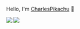 Hello, I'm [CharlesPikachu](https://charlespikachu.github.io/) 👋


<a href="https://github.com/CharlesPikachu">
<img align="left" src="https://github-readme-stats.vercel.app/api?username=CharlesPikachu&count_private=true&show_icons=true" />
</a>
<a href="https://github.com/CharlesPikachu">
<img align="left" src="https://github-readme-stats.vercel.app/api/top-langs/?username=CharlesPikachu&hide=html" />
</a>
